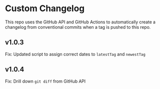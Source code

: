 # Custom Changelog

This repo uses the GitHub API and GitHub Actions to automatically create a changelog from conventional commits when a tag is pushed to this repo.

## v1.0.3

Fix: Updated script to assign correct dates to `latestTag` and `newestTag`

## v1.0.4

Fix: Drill down `git diff` from GitHub API
